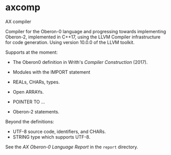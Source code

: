 # axcomp

AX compiler

Compiler for the Oberon-0 language and progressing towards implementing Oberon-2, implemented in C++17, using the LLVM Compiler infrastructure for code generation.
Using version 10.0.0 of the LLVM toolkit.

Supports at the moment:

- The Oberon0 definition in Writh's _Compiler Construction_ (2017).

- Modules with the IMPORT statement
- REALs, CHARs, types.
- Open ARRAYs.
- POINTER TO ...
- Oberon-2 statements.

Beyond the definitions:

- UTF-8 source code, identifiers, and CHARs.
- STRING type which supports UTF-8.

See the _AX Oberon-0 Language Report_ in the `report` directory.
